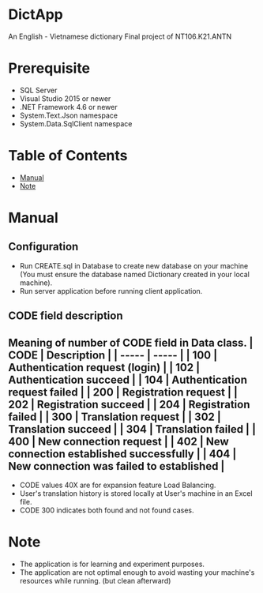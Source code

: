# DictApp
An English - Vietnamese dictionary
Final project of NT106.K21.ANTN

# Prerequisite
- SQL Server
- Visual Studio 2015 or newer
- .NET Framework 4.6 or newer
- System.Text.Json namespace
- System.Data.SqlClient namespace

# Table of Contents
- [Manual](#manual)
- [Note](#note)

# Manual
## Configuration
- Run CREATE.sql in Database to create new database on your machine (You must ensure the database named Dictionary created in your local machine).
- Run server application before running client application.

## CODE field description
Meaning of number of CODE field in Data class.
| CODE  | Description |
| ----- | -----       |
| 100   | Authentication request (login) |
| 102   | Authentication succeed |
| 104   | Authentication request failed  |
| 200 | Registration request |
| 202 | Registration succeed |
| 204 | Registration failed |
| 300 | Translation request |
| 302 | Translation succeed |
| 304 | Translation failed |
| 400 | New connection request |
| 402 | New connection established successfully |
| 404 | New connection was failed to established |
----------
- CODE values 40X are for expansion feature Load Balancing.
- User's translation history is stored locally at User's machine in an Excel file.
- CODE 300 indicates both found and not found cases.

# Note
- The application is for learning and experiment purposes.
- The application are not optimal enough to avoid wasting your machine's resources while running. (but clean afterward)
